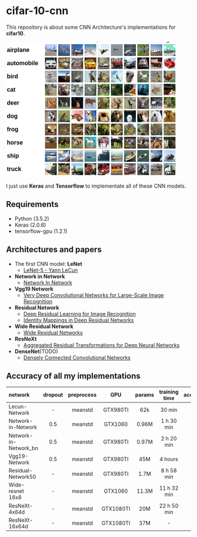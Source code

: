 # cifar-10-cnn


This repository is about some CNN Architecture's implementations for **cifar10**.  

![cifar10][1]

I just use **Keras** and **Tensorflow** to implementate all of these CNN models.

## Requirements

- Python (3.5.2)
- Keras (2.0.6)
- tensorflow-gpu (1.2.1)



## Architectures and papers

- The first CNN model: **LeNet**    
    - [LeNet-5 - Yann LeCun][2]
- **Network in Network**
    - [Network In Network][3]
- **Vgg19 Network**
    -  [Very Deep Convolutional Networks for Large-Scale Image Recognition][4]
- **Residual Network**
    -  [Deep Residual Learning for Image Recognition][5]
    -  [Identity Mappings in Deep Residual Networks][6]
-  **Wide Residual Network**
    -  [Wide Residual Networks][7]
-  **ResNeXt**  
    -  [Aggregated Residual Transformations for Deep Neural Networks][8]
-  **DenseNet**(TODO)
    -  [Densely Connected Convolutional Networks][9]

## Accuracy of all my implementations

| network               | dropout | preprocess | GPU       | params  | training time | accuracy(%) |
|:----------------------|:-------:|:----------:|:---------:|:-------:|:-------------:|:-----------:|
| Lecun-Network         |    -    |   meanstd  | GTX980TI  | 62k     |    30 min     |    76.27    |
| Network-in-Network    |   0.5   |   meanstd  | GTX1060   | 0.96M   |    1 h 30 min |    91.25    |
| Network-in-Network_bn |   0.5   |   meanstd  | GTX980TI  | 0.97M   |    2 h 20 min |    91.75    |
| Vgg19-Network         |   0.5   |   meanstd  | GTX980TI  | 45M     |    4 hours    |    93.53    |
| Residual-Network50    |    -    |   meanstd  | GTX980TI  | 1.7M    |    8 h 58 min |    94.10    |
| Wide-resnet 16x8      |    -    |   meanstd  | GTX1060   | 11.3M   |  11 h 32 min  |    95.14    |
| ResNeXt-4x64d         |    -    |   meanstd  | GTX1080TI | 20M     |  22 h 50 min  |    95.51    |
| ResNeXt-16x64d        |    -    |   meanstd  | GTX1080TI | 37M     |       -       |      -      |


  [1]: ./images/cf10.png
  [2]: http://yann.lecun.com/exdb/lenet/
  [3]: https://arxiv.org/abs/1312.4400
  [4]: https://arxiv.org/abs/1409.1556
  [5]: https://arxiv.org/abs/1512.03385
  [6]: https://arxiv.org/abs/1603.05027
  [7]: https://arxiv.org/abs/1605.07146
  [8]: https://arxiv.org/abs/1611.05431
  [9]: https://arxiv.org/abs/1608.06993
